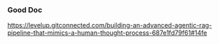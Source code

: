 ### Good Doc ###
https://levelup.gitconnected.com/building-an-advanced-agentic-rag-pipeline-that-mimics-a-human-thought-process-687e1fd79f61#14fe